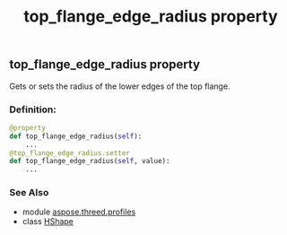 ﻿---
title: top_flange_edge_radius property
second_title: Aspose.3D for Python via .NET API References
description: 
type: docs
weight: 210
url: /python-net/aspose.threed.profiles/hshape/top_flange_edge_radius/
is_root: false
---

## top_flange_edge_radius property


Gets or sets the radius of the lower edges of the top flange.
### Definition:
```python
@property
def top_flange_edge_radius(self):
    ...
@top_flange_edge_radius.setter
def top_flange_edge_radius(self, value):
    ...
```

### See Also
* module [aspose.threed.profiles](../../)
* class [HShape](/3d/python-net/aspose.threed.profiles/hshape)
